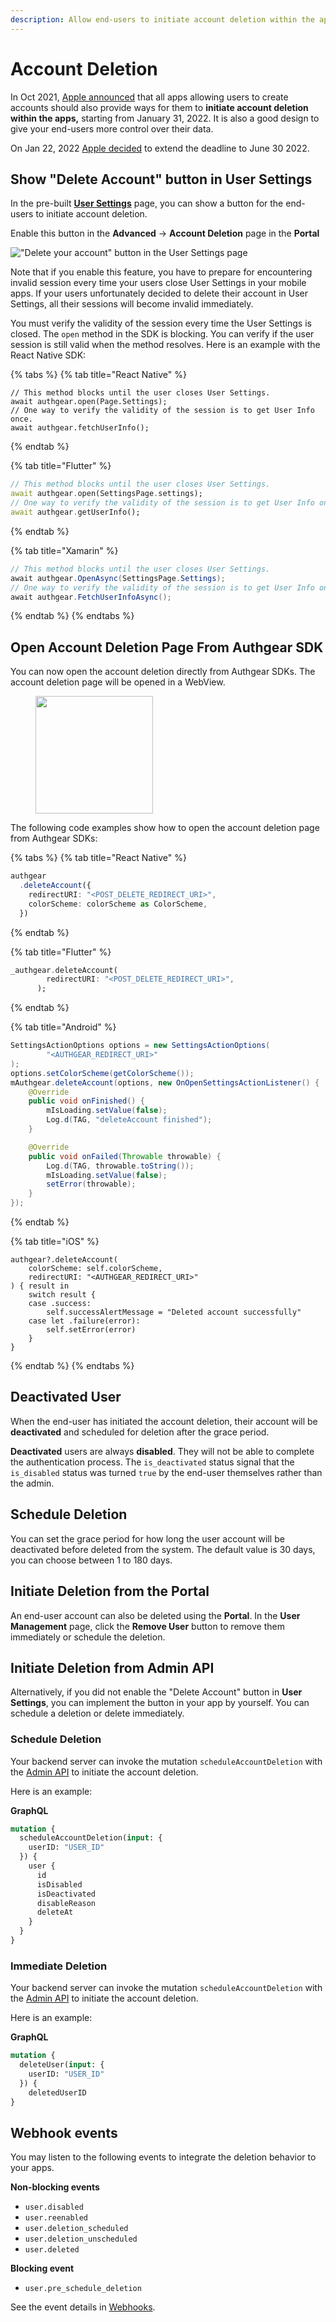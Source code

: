 ```yaml
---
description: Allow end-users to initiate account deletion within the apps.
---
```


# Account Deletion

In Oct 2021, [Apple announced](https://developer.apple.com/news/?id=mdkbobfo) that all apps allowing users to create accounts should also provide ways for them to **initiate account deletion within the apps,** starting from January 31, 2022. It is also a good design to give your end-users more control over their data.

On Jan 22, 2022 [Apple decided](https://developer.apple.com/news/?id=i71db0mv) to extend the deadline to June 30 2022.

## Show "Delete Account" button in User Settings

In the pre-built [**User Settings**](../built-in-ui/auth-ui.md) page, you can show a button for the end-users to initiate account deletion.

Enable this button in the **Advanced** -> **Account Deletion** page in the **Portal**

!["Delete your account" button in the User Settings page](<../../.gitbook/assets/Delete Your Account Button.jpg>)

Note that if you enable this feature, you have to prepare for encountering invalid session every time your users close User Settings in your mobile apps. If your users unfortunately decided to delete their account in User Settings, all their sessions will become invalid immediately.

You must verify the validity of the session every time the User Settings is closed. The `open` method in the SDK is blocking. You can verify if the user session is still valid when the method resolves. Here is an example with the React Native SDK:

{% tabs %}
{% tab title="React Native" %}
```tsx
// This method blocks until the user closes User Settings.
await authgear.open(Page.Settings);
// One way to verify the validity of the session is to get User Info once.
await authgear.fetchUserInfo();
```
{% endtab %}

{% tab title="Flutter" %}
```dart
// This method blocks until the user closes User Settings.
await authgear.open(SettingsPage.settings);
// One way to verify the validity of the session is to get User Info once.
await authgear.getUserInfo();
```
{% endtab %}

{% tab title="Xamarin" %}
```csharp
// This method blocks until the user closes User Settings.
await authgear.OpenAsync(SettingsPage.Settings);
// One way to verify the validity of the session is to get User Info once.
await authgear.FetchUserInfoAsync();
```
{% endtab %}
{% endtabs %}

## Open Account Deletion Page From Authgear SDK

You can now open the account deletion directly from Authgear SDKs. The account deletion page will be opened in a WebView.

<figure><img src="../../.gitbook/assets/authgear-reactn-deletion-page.png" alt="" width="188"><figcaption></figcaption></figure>

The following code examples show how to open the account deletion page from Authgear SDKs:&#x20;

{% tabs %}
{% tab title="React Native" %}
```typescript
authgear
  .deleteAccount({
    redirectURI: "<POST_DELETE_REDIRECT_URI>",
    colorScheme: colorScheme as ColorScheme,
  })
```
{% endtab %}

{% tab title="Flutter" %}
```dart
_authgear.deleteAccount(
        redirectURI: "<POST_DELETE_REDIRECT_URI>",
      );
```
{% endtab %}

{% tab title="Android" %}
```java
SettingsActionOptions options = new SettingsActionOptions(
        "<AUTHGEAR_REDIRECT_URI>"
);
options.setColorScheme(getColorScheme());
mAuthgear.deleteAccount(options, new OnOpenSettingsActionListener() {
    @Override
    public void onFinished() {
        mIsLoading.setValue(false);
        Log.d(TAG, "deleteAccount finished");
    }

    @Override
    public void onFailed(Throwable throwable) {
        Log.d(TAG, throwable.toString());
        mIsLoading.setValue(false);
        setError(throwable);
    }
});
```
{% endtab %}

{% tab title="iOS" %}
```
authgear?.deleteAccount(
    colorScheme: self.colorScheme,
    redirectURI: "<AUTHGEAR_REDIRECT_URI>"
) { result in
    switch result {
    case .success:
        self.successAlertMessage = "Deleted account successfully"
    case let .failure(error):
        self.setError(error)
    }
}
```
{% endtab %}
{% endtabs %}

## Deactivated User

When the end-user has initiated the account deletion, their account will be **deactivated** and scheduled for deletion after the grace period.

**Deactivated** users are always **disabled**. They will not be able to complete the authentication process. The `is_deactivated` status signal that the `is_disabled` status was turned `true` by the end-user themselves rather than the admin.

## Schedule Deletion

You can set the grace period for how long the user account will be deactivated before deleted from the system. The default value is 30 days, you can choose between 1 to 180 days.

## Initiate Deletion from the Portal

An end-user account can also be deleted using the **Portal**. In the **User Management** page, click the **Remove User** button to remove them immediately or schedule the deletion.

## Initiate Deletion from Admin API

Alternatively, if you did not enable the "Delete Account" button in **User Settings**, you can implement the button in your app by yourself. You can schedule a deletion or delete immediately.

### Schedule Deletion

Your backend server can invoke the mutation `scheduleAccountDeletion` with the [Admin API](../../reference/apis/admin-api/) to initiate the account deletion.

Here is an example:

**GraphQL**

```graphql
mutation {
  scheduleAccountDeletion(input: {
    userID: "USER_ID"
  }) {
    user {
      id
      isDisabled
      isDeactivated
      disableReason
      deleteAt
    }
  }
}
```

### Immediate Deletion

Your backend server can invoke the mutation `scheduleAccountDeletion` with the [Admin API](../../reference/apis/admin-api/) to initiate the account deletion.

Here is an example:

**GraphQL**

```graphql
mutation {
  deleteUser(input: {
    userID: "USER_ID"
  }) {
    deletedUserID
}
```

## Webhook events

You may listen to the following events to integrate the deletion behavior to your apps.

**Non-blocking events**

* `user.disabled`
* `user.reenabled`
* `user.deletion_scheduled`
* `user.deletion_unscheduled`
* `user.deleted`

**Blocking event**

* `user.pre_schedule_deletion`

See the event details in [Webhooks](../../integrate/broken-reference/).
